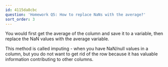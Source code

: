 ```yaml
---
id: 4115da8cbc
question: 'Homework Q5: How to replace NaNs with the average?'
sort_order: 3
---
```


You would first get the average of the column and save it to a variable, then replace the NaN values with the average variable.

This method is called imputing - when you have NaN/null values in a column, but you do not want to get rid of the row because it has valuable information contributing to other columns.